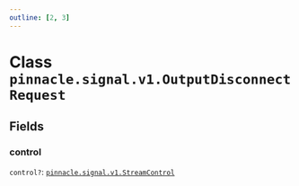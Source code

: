 ```yaml
---
outline: [2, 3]
---
```


# Class `pinnacle.signal.v1.OutputDisconnectRequest`




## Fields

### control <Badge type="danger" text="nullable" />

`control?`: <code><a href="/lua-reference/enums/pinnacle.signal.v1.StreamControl">pinnacle.signal.v1.StreamControl</a></code>




